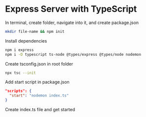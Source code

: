 # Express Server with TypeScript

In terminal, create folder, navigate into it, and create package.json

```bash
mkdir file-name && npm init
```

Install dependencies

```bash
npm i express
npm i -D typescript ts-node @types/express @types/node nodemon
```

Create tsconfig.json in root folder

```bash
npx tsc --init
```

Add start script in package.json

```json
"scripts": {
  "start": "nodemon index.ts"
}
```

Create index.ts file and get started
